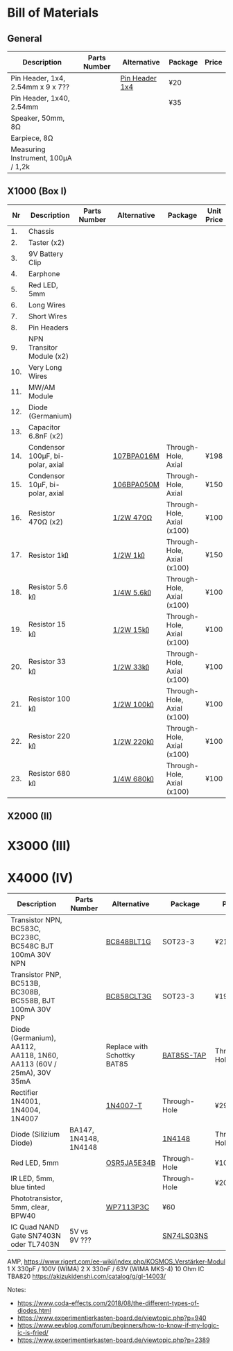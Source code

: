 # Bill of Materials

## General
| Description            | Parts Number          | Alternative             | Package                | Price                  |
| ---------------------- | ---------------------- | ---------------------- | ---------------------- | ---------------------- |
| Pin Header, 1x4, 2.54mm x 9 x 7??| | [Pin Header 1x4](https://akizukidenshi.com/catalog/g/gC-10099/) | ¥20 | 
| Pin Header, 1x40, 2.54mm | | [](https://akizukidenshi.com/catalog/g/gC-00167/) | ¥35 |
| Speaker, 50mm, 8Ω      |                        |                        |                        |                        |
| Earpiece, 8Ω           |                        |                        |                        |                        |
| Measuring Instrument, 100μA / 1,2k |            |                        |                        |                        |

## X1000 (Box I)
| Nr  | Description            | Parts Number           | Alternative            | Package                | Unit Price             |
| --- | ---------------------- | ---------------------- | ---------------------- | ---------------------- | ---------------------- |
| 1.  | Chassis                |                        |                        |                        |                        |
| 2.  | Taster (x2)            |                        |                        |                        |                        |
| 3.  | 9V Battery Clip        |                        |                        |                        |                        |
| 4.  | Earphone               |                        |                        |                        |                        |
| 5.  | Red LED, 5mm           |                        |                        |                        |                        |
| 6.  | Long Wires             |                        |                        |                        |                        |
| 7.  | Short Wires            |                        |                        |                        |                        |
| 8.  | Pin Headers            |                        |                        |                        |                        |
| 9.  | NPN Transitor Module (x2) |                     |                        |                        |                        |
| 10. | Very Long Wires        |                        |                        |                        |                        |
| 11. | MW/AM Module           |                        |                        |                        |                        |
| 12. | Diode (Germanium)      |                        |                        |                        |                        |
| 13. | Capacitor 6.8nF (x2)   |                        |                        |                        |                        |
| 14. | Condensor 100µF, bi-polar, axial | | [107BPA016M](https://www.digikey.jp/en/products/detail/cornell-dubilier-illinois-capacitor/107BPA016M/5410731) | Through-Hole, Axial | ¥198 |
| 15. | Condensor 10µF, bi-polar, axial | | [106BPA050M](https://www.digikey.jp/en/products/detail/cornell-dubilier-illinois-capacitor/106BPA050M/5410614) | Through-Hole, Axial | ¥150 |
| 16. | Resistor 470Ω (x2) | | [1/2W 470Ω](https://akizukidenshi.com/catalog/g/gR-07814/) | Through-Hole, Axial (x100) | ¥100 |
| 17. | Resistor 1㏀  | | [1/2W 1㏀ ](https://akizukidenshi.com/catalog/g/gR-07820/) | Through-Hole, Axial (x100) | ¥150 |
| 18. | Resistor 5.6㏀  | | [1/4W 5.6㏀ ](https://akizukidenshi.com/catalog/g/gR-25562/) | Through-Hole, Axial (x100) | ¥100 |
| 19. | Resistor 15㏀  | | [1/2W 15㏀ ](https://akizukidenshi.com/catalog/g/gR-07840/) | Through-Hole, Axial (x100) | ¥100 |
| 20. | Resistor 33㏀  | | [1/2W 33㏀ ](https://akizukidenshi.com/catalog/g/gR-07812/) | Through-Hole, Axial (x100) | ¥100 |
| 21. | Resistor 100㏀  | | [1/2W 100㏀ ](https://akizukidenshi.com/catalog/g/gR-07853/) | Through-Hole, Axial (x100) | ¥100 |
| 22. | Resistor 220㏀  | | [1/2W 220㏀ ](https://akizukidenshi.com/catalog/g/gR-07858/) | Through-Hole, Axial (x100) | ¥100 |
| 23. | Resistor 680㏀  | | [1/4W 680㏀ ](https://akizukidenshi.com/catalog/g/gR-25684/) | Through-Hole, Axial (x100) | ¥100 |



## X2000 (II)

# X3000 (III)

# X4000 (IV)
| Description            | Parts Number          | Alternative             | Package                | Price                  |
| ---------------------- | ---------------------- | ---------------------- | ---------------------- | ---------------------- |
| Transistor NPN, BC583C, BC238C, BC548C BJT 100mA 30V NPN | | [BC848BLT1G](https://www.digikey.jp/en/products/detail/onsemi/BC848BLT1G/918348)| SOT23-3 |¥21 |
| Transistor PNP, BC513B, BC308B, BC558B, BJT 100mA 30V PNP | | [BC858CLT3G](https://www.digikey.jp/en/products/detail/onsemi/BC858CLT3G/1476091)| SOT23-3 | ¥19 |
| Diode (Germanium), AA112, AA118, 1N60, AA113 (60V / 25mA), 30V 35mA | | Replace with Schottky BAT85 | [BAT85S-TAP](https://www.digikey.jp/en/products/detail/vishay-general-semiconductor-diodes-division/BAT85S-TAP/3104127) | Through-Hole | ¥56 |
| Rectifier 1N4001, 1N4004, 1N4007 |     | [1N4007-T](https://www.digikey.jp/ja/products/detail/diodes-incorporated/1N4007-T/76454) | Through-Hole | ¥29 |
| Diode (Silizium Diode) | BA147, 1N4148, 1N4148 | | [1N4148](https://www.digikey.jp/en/products/detail/onsemi/1N4148/458603) | Through-Hole | ¥15 |
| Red LED, 5mm | |[OSR5JA5E34B](https://akizukidenshi.com/catalog/g/gI-12605/) | Through-Hole | ¥10 |
| IR LED, 5mm, blue tinted | | [](https://akizukidenshi.com/catalog/g/gI-13204/) | Through-Hole | ¥20 |
| Phototransistor, 5mm, clear, BPW40| | [WP7113P3C](https://www.digikey.jp/en/products/detail/kingbright/WP7113P3C/7318904) | ¥60 |
| IC Quad NAND Gate SN7403N oder TL7403N | 5V vs 9V ??? |  |[SN74LS03NS]() |  |


AMP, https://www.rigert.com/ee-wiki/index.php/KOSMOS_Verstärker-Modul
1 X 330pF / 100V (WIMA)
2 X 330nF / 63V (WIMA MKS-4)
10 Ohm
IC TBA820
https://akizukidenshi.com/catalog/g/gI-14003/

Notes:
- https://www.coda-effects.com/2018/08/the-different-types-of-diodes.html
- https://www.experimentierkasten-board.de/viewtopic.php?p=940
- https://www.eevblog.com/forum/beginners/how-to-know-if-my-logic-ic-is-fried/
- https://www.experimentierkasten-board.de/viewtopic.php?p=2389
